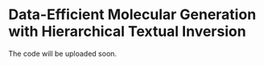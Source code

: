 # Data-Efficient Molecular Generation with Hierarchical Textual Inversion

The code will be uploaded soon.
